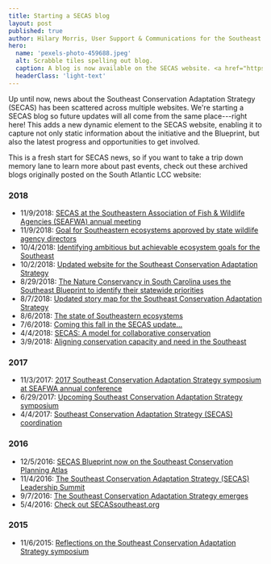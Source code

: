 ```yaml
---
title: Starting a SECAS blog
layout: post
published: true
author: Hilary Morris, User Support & Communications for the Southeast and South Atlantic Blueprints
hero:
  name: 'pexels-photo-459688.jpeg'
  alt: Scrabble tiles spelling out blog.
  caption: A blog is now available on the SECAS website. <a href="https://www.pexels.com/photo/alphabet-arts-and-crafts-blog-conceptual-459688/">Image</a> <a href="https://creativecommons.org/publicdomain/zero/1.0/">CC 0 1.0</a>
  headerClass: 'light-text'
---
```


Up until now, news about the Southeast Conservation Adaptation Strategy (SECAS) has been scattered across multiple websites. We're starting a SECAS blog so future updates will all come from the same place---right here! This adds a new dynamic element to the SECAS website, enabling it to capture not only static information about the initiative and the Blueprint, but also the latest progress and opportunities to get involved.

This is a fresh start for SECAS news, so if you want to take a trip down memory lane to learn more about past events, check out these archived blogs originally posted on the South Atlantic LCC website:

<!--more-->

### 2018

- 11/9/2018: [SECAS at the Southeastern Association of Fish & Wildlife Agencies (SEAFWA) annual meeting](http://secassoutheast.org/2018/11/09/secas-at-the-southeastern-association-of-fish-wildlife-agencies-seafwa-annual-meeting.html)
- 11/9/2018: [Goal for Southeastern ecosystems approved by state wildlife agency directors](http://secassoutheast.org/2018/11/09/goal-for-southeastern-ecosystems-approved-by-state-wildlife-agency-directors.html)
- 10/4/2018: [Identifying ambitious but achievable ecosystem goals for the Southeast](http://secassoutheast.org/2018/10/04/identifying-ambitious-but-achievable-ecosystem-goals-for-the-southeast.html)
- 10/2/2018: [Updated website for the Southeast Conservation Adaptation Strategy](http://secassoutheast.org/2018/10/02/updated-website-for-secas.html)
- 8/29/2018: [The Nature Conservancy in South Carolina uses the Southeast Blueprint to identify their statewide priorities](http://secassoutheast.org/2018/08/29/the-nature-conservancy-in-sc-uses-the-southeast-blueprint-to-identify-their-statewide-priorities.html)
- 8/7/2018: [Updated story map for the Southeast Conservation Adaptation Strategy](http://secassoutheast.org/2018/08/07/updated-story-map-for-the-southeast-conservation-adaptation-strategy.html)
- 8/6/2018: [The state of Southeastern ecosystems](http://secassoutheast.org/2018/08/06/the-state-of-southeastern-ecosystems.html)
- 7/6/2018: [Coming this fall in the SECAS update…](http://secassoutheast.org/2018/07/06/coming-this-fall-in-the-secas-update.html)
- 4/4/2018: [SECAS: A model for collaborative conservation](http://secassoutheast.org/2018/04/04/secas-a-model-for-collaborative-conservation.html)
- 3/9/2018: [Aligning conservation capacity and need in the Southeast](http://secassoutheast.org/2018/03/09/aligning-conservation-capacity-and-need-in-the-southeast.html)

### 2017

- 11/3/2017: [2017 Southeast Conservation Adaptation Strategy symposium at SEAFWA annual conference](http://secassoutheast.org/2017/11/03/2017-southeast-conservation-adaptation-strategy-symposium-at-seafwa-annual-conference.html)
- 6/29/2017: [Upcoming Southeast Conservation Adaptation Strategy symposium](http://secassoutheast.org/2017/06/29/Upcoming-SECAS-symposium.html)
- 4/4/2017: [Southeast Conservation Adaptation Strategy (SECAS) coordination](http://secassoutheast.org/2017/04/04/SECAS-coordination.html)
### 2016

- 12/5/2016: [SECAS Blueprint now on the Southeast Conservation Planning Atlas](http://secassoutheast.org/2016/12/05/Southeast-Blueprint-now-on-the-Southeast-Conservation-Planning-Atlas.html)
- 11/4/2016: [The Southeast Conservation Adaptation Strategy (SECAS) Leadership Summit](http://secassoutheast.org/2016/11/04/The-SECAS-leadership-summit.html)
- 9/7/2016: [The Southeast Conservation Adaptation Strategy emerges](http://secassoutheast.org/2016/09/07/The-Southeast-Conservation-Adaptation-Strategy-emerges.html)
- 5/4/2016: [Check out SECASsoutheast.org](x)

### 2015

- 11/6/2015: [Reflections on the Southeast Conservation Adaptation Strategy symposium](http://secassoutheast.org/2015/11/06/Reflections-on-the-Southeast-Conservation-Adaptation-Strategy-symposium.html)
